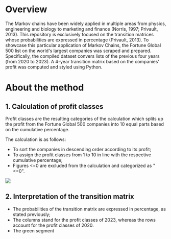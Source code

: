 # Overview
The Markov chains have been widely applied in multiple areas from physics, engineering and biology to marketing and finance (Norris, 1997; Privault, 2013). This repository is exclusively focused on the transition matrices whose probabilities are expressed in percentage (Privault, 2013). To showcase this particular application of Markov Chains, the Fortune Global 500 list on the world's largest companies was scraped and prepared. Specifically, the compiled dataset convers lists of the previous four years (from 2020 to 2023). A 4-year transition matrix based on the companies' profit was computed and styled using Python.

# About the method
## 1. Calculation of profit classes
Profit classes are the resulting categories of the calculation which splits up the profit from the Fortune Global 500 companies into 10 equal parts based on the cumulative percentage.

The calculation is as follows:
+ To sort the companies in descending order according to its profit;
+ To assign the profit classes from 1 to 10 in line with the respective cumulative percentage;
+ Figures <=0 are excluded from the calculation and categorized as "<=0".

![](https://github.com/IvoDSBarros/transition-matrices/blob/72d40d620791456479a64f206c8c34930ba3c223/output/png/transition_matrices_calculation_support.PNG)


## 2. Interpretation of the transition matrix
+ The probabilities of the transition matrix are expressed in percentage, as stated previously;
+ The columns stand for the profit classes of 2023, whereas the rows account for the profit classes of 2020.
+ The green segment 
